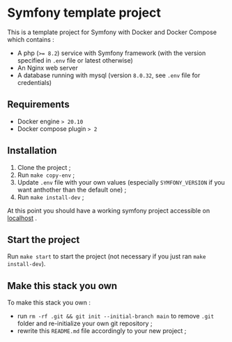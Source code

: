 # Symfony template project

This is a template project for Symfony with Docker and Docker Compose which contains :

- A php (`>= 8.2`) service with Symfony framework (with the version specified in `.env` file or latest otherwise)
- An Nginx web server
- A database running with mysql (version `8.0.32`, see `.env` file for credentials)

## Requirements

- Docker engine `> 20.10`
- Docker compose plugin `> 2`

## Installation

1. Clone the project ;
2. Run `make copy-env` ;
3. Update `.env` file with your own values (especially `SYMFONY_VERSION` if you want anthother than the default one) ;
4. Run `make install-dev` ;

At this point you should have a working symfony project accessible on [localhost](http://localhost) .

## Start the project

Run `make start` to start the project (not necessary if you just ran `make install-dev`).

## Make this stack you own

To make this stack you own :

- run `rm -rf .git && git init --initial-branch main` to remove `.git` folder and re-initialize your own git repository ;
- rewrite this `README.md` file accordingly to your new project ;
